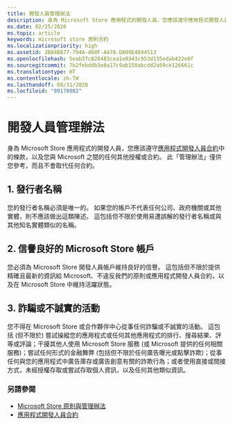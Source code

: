 ```yaml
---
title: 開發人員管理辦法
description: 身為 Microsoft Store 應用程式的開發人員，您應該遵守應用程式開發人員合約中的條款，以及您與 Microsoft 之間的任何其他授權或合約。
ms.date: 02/25/2020
ms.topic: article
keywords: microsoft store 原則合約
ms.localizationpriority: high
ms.assetid: 2B84B877-794A-468F-A478-DA09E4694513
ms.openlocfilehash: 5eab37c828483cea1e8343c953d155edab422e0f
ms.sourcegitcommit: 7b2febddb3e8a17c9ab158abcdd2a59ce126661c
ms.translationtype: HT
ms.contentlocale: zh-TW
ms.lasthandoff: 08/31/2020
ms.locfileid: "89170982"
---
```

# <a name="developer-code-of-conduct"></a>開發人員管理辦法

身為 Microsoft Store 應用程式的開發人員，您應該遵守[應用程式開發人員合約](/legal/windows/agreements/app-developer-agreement)中的條款，以及您與 Microsoft 之間的任何其他授權或合約。 此「管理辦法」僅供您參考，而且不會取代任何合約。


## <a name="1-publisher-name"></a>1. 發行者名稱

您的發行者名稱必須是唯一的。 如果您的帳戶不代表任何公司、政府機關或其他實體，則不應該做出這類陳述。 這包括但不限於使用易遭誤解的發行者名稱或與其他知名實體類似的名稱。


## <a name="2-store-account-in-good-standing"></a>2. 信譽良好的 Microsoft Store 帳戶

您必須為 Microsoft Store 開發人員帳戶維持良好的信譽。 這包括但不限於提供精確且最新的資訊給 Microsoft、不違反我們的原則或應用程式開發人員合約，以及在 Microsoft Store 中維持活躍狀態。


## <a name="3-fraudulent-or-dishonest-activities"></a>3. 詐騙或不誠實的活動

您不得在 Microsoft Store 或合作夥伴中心從事任何詐騙或不誠實的活動。 這包括 (但不限於) 嘗試操縱您的應用程式或任何其他應用程式的排行、搜尋結果、評等或評論；干擾其他人使用 Microsoft Store 服務 (或 Microsoft 提供的任何相關服務)；嘗試任何形式的金融舞弊 (包括但不限於任何廣告曝光或點擊詐欺)；從事任何與您的應用程式中廣告庫存或廣告創意有關的詐欺行為；或者使用直接或間接方式，未經授權存取或嘗試存取個人資訊，以及任何其他類似資訊。


### <a name="see-also"></a>另請參閱

- [Microsoft Store 原則與管理辦法](store-policies-and-code-of-conduct.md)
- [應用程式開發人員合約](/legal/windows/agreements/app-developer-agreement)